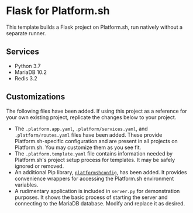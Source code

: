 # Flask for Platform.sh

This template builds a Flask project on Platform.sh, run natively without a separate runner.

## Services

* Python 3.7
* MariaDB 10.2
* Redis 3.2

## Customizations

The following files have been added.  If using this project as a reference for your own existing project, replicate the changes below to your project.

* The `.platform.app.yaml`, `.platform/services.yaml`, and `.platform/routes.yaml` files have been added.  These provide Platform.sh-specific configuration and are present in all projects on Platform.sh.  You may customize them as you see fit.
* The `.platform.template.yaml` file contains information needed by Platform.sh's project setup process for templates.  It may be safely ignored or removed.
* An additional Pip library, [`platformshconfig`](https://github.com/platformsh/config-reader-python), has been added.  It provides convenience wrappers for accessing the Platform.sh environment variables.
* A rudimentary application is included in `server.py` for demonstration purposes.  It shows the basic process of starting the server and connecting to the MariaDB database.  Modify and replace it as desired.
